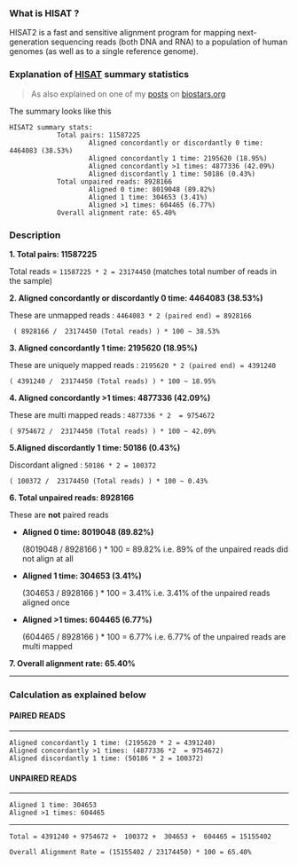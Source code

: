 ### What is HISAT ?

HISAT2 is a fast and sensitive alignment program for mapping next-generation sequencing reads (both DNA and RNA) to a population of human genomes (as well as to a single reference genome).

### Explanation of [HISAT](https://ccb.jhu.edu/software/hisat2/index.shtml) summary statistics 

> As also explained on one of my [posts](https://www.biostars.org/p/313264/#313355
) on [biostars.org](www.biostars.org)

The summary looks like this

```
HISAT2 summary stats:
            Total pairs: 11587225
                    Aligned concordantly or discordantly 0 time: 4464083 (38.53%)
                    Aligned concordantly 1 time: 2195620 (18.95%)
                    Aligned concordantly >1 times: 4877336 (42.09%)
                    Aligned discordantly 1 time: 50186 (0.43%)
            Total unpaired reads: 8928166
                    Aligned 0 time: 8019048 (89.82%)
                    Aligned 1 time: 304653 (3.41%)
                    Aligned >1 times: 604465 (6.77%)
            Overall alignment rate: 65.40%

```

### Description


**1. Total pairs: 11587225** 

Total reads = `11587225 * 2 = 23174450` (matches total number of reads in the sample)


**2. Aligned concordantly or discordantly 0 time: 4464083 (38.53%)**

These are unmapped reads :  `4464083 * 2 (paired end) = 8928166`

  

     ( 8928166 /  23174450 (Total reads) ) * 100 ~ 38.53%

**3. Aligned concordantly 1 time: 2195620 (18.95%)**

These are uniquely mapped reads : `2195620 * 2 (paired end) = 4391240`

   

    ( 4391240 /  23174450 (Total reads) ) * 100 ~ 18.95%

**4. Aligned concordantly >1 times: 4877336 (42.09%)**

These are multi mapped reads : `4877336 * 2  = 9754672`

    ( 9754672 /  23174450 (Total reads) ) * 100 ~ 42.09%

**5.Aligned discordantly 1 time: 50186 (0.43%)**

Discordant aligned : `50186 * 2 = 100372`

    ( 100372 /  23174450 (Total reads) ) * 100 ~ 0.43%

**6. Total unpaired reads: 8928166**

These are **not** paired reads

 - **Aligned 0 time: 8019048 (89.82%)**

    (8019048 / 8928166 ) * 100 = 89.82%  i.e. 89% of the unpaired reads did not align at all

 - **Aligned 1 time: 304653 (3.41%)** 

    (304653 / 8928166 ) * 100 = 3.41%  i.e. 3.41% of the unpaired reads aligned once

 - **Aligned >1 times: 604465 (6.77%)**

    (604465 / 8928166 ) * 100 = 6.77%  i.e. 6.77% of the unpaired reads are multi mapped

**7. Overall alignment rate: 65.40%**

----------

### Calculation as explained below

#### PAIRED READS
---------------------

    Aligned concordantly 1 time: (2195620 * 2 = 4391240)
    Aligned concordantly >1 times: (4877336 *2  = 9754672)
    Aligned discordantly 1 time: (50186 * 2 = 100372)

#### UNPAIRED READS
-------------------------

    Aligned 1 time: 304653 
    Aligned >1 times: 604465


----------


    Total = 4391240 + 9754672 +  100372 +  304653 +  604465 = 15155402
    
    Overall Alignment Rate = (15155402 / 23174450) * 100 = 65.40%
